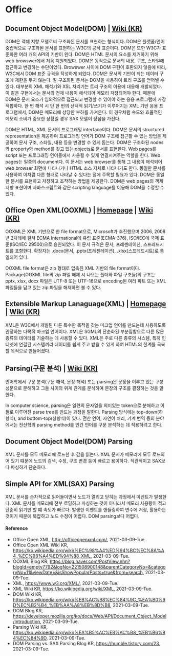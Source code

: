 # Office

## Document Object Model(DOM) | [Wiki (KR)](https://ko.wikipedia.org/wiki/%EB%AC%B8%EC%84%9C_%EA%B0%9D%EC%B2%B4_%EB%AA%A8%EB%8D%B8)
DOM은 객체 지향 모델로써 구조화된 문서를 표현하는 형식이다. DOM은 플랫폼/언어 중립적으로 구조화된 문서를 표현하는 W3C의 공식 표준이다. DOM은 또한 W3C가 표준화한 여러 개의 API의 기반이 왼다. DOM은 HTML 문서의 요소를 제거하기 위해 web browswer에서 처음 지원되었다. DOM은 동적으로 문서의 내용, 구조, 스타일에 접근하고 변경하는 수단이었다. Browswer 사이에 DOM 구현이 호환되지 않음에 따라, W3C에서 DOM 표준 규격을 작성하게 되었다. DOM은 문서의 기반이 되는 데이터 구조에 제한을 두지 않는다. 잘 구조화된 문서는 DOM을 사용하여 트리 구조를 얻어낼 수 있다. 대부분의 XML 해석기와 XSL 처리기는 트리 구조의 이용에 대응해 개발되었다. 이 같은 구현에서는 문서의 전체 내용이 해석되어 메모리 저장되어야 한다. 때문에 DOM은 문서 요소가 임의적으로 접근되고 변경할 수 있어야 하는 응용 프로그램에 가장 적합하다. 한 번 해석 시 단 한 번의 선택적 읽기/쓰기가 이루어지는 XML 기반 응용 프로그램에서, DOM은 메모리에 상당한 부하를 가져온다. 이 경우처럼 속도와 효율적인 메모리 소비가 중요한 상황일 경우 SAX 모델이 장점을 가진다.

DOM은 HTML, XML 문서의 프로그래밍 interface이다. DOM은 문서의 structured representation을 제공하며 프로그래밍 언어가 DOM 구조에 접근할 수 있는 방법을 제공하여 문서 구조, 스타일, 내용 등을 변경할 수 있게 돕는다. DOM은 구조화된 nodes와 property와 method를 갖고 있는 objects로 문서를 표현한다. Web pages를 script 또는 프로그래밍 언어들에서 사용될 수 있게 연결시켜주는 역할을 한다. Web pages는 일종의 document다. 이 문서는 web browser를 통해 그 내용이 해석되어 web browser 화면에 나타나거나 HTML 소스 자체로 나타나기도 한다. 동일한 문서를 사용하여 이처럼 다른 형태로 나타날 수 있다는 점에 주목할 필요가 있다. DOM은 동일한 문서를 표현하고 저장하고 조작하는 방법을 제공한다. DOM은 web pages의 객체 지향 표현이며 자바스크립트와 같은 scripting language를 이용해 DOM을 수정할 수 있다.

## Office Open XML(OOXML) | [Homepage](http://officeopenxml.com/) | [Wiki (KR)](https://ko.wikipedia.org/wiki/%EC%98%A4%ED%94%BC%EC%8A%A4_%EC%98%A4%ED%94%88_XML)
OOXML은 XML 기반으로 한 file format으로, Microsoft가 추진했으며 2006, 2008년 2차례에 걸쳐 ECMA International에 유럽 표준(ECMA-376), ISO/IEC에 국제 표준(ISO/IEC 29500)으로 승인되었다. 이 문서 규격은 문서, 프레젠테이션, 스프레드시트를 포함한다. 확장자는 .docx(문서, .pptx(프레젠테이션), .xlsx(스프레드시트)로 통일되어 있다.

OOXML file format은 zip 형태로 압축된 XML 기반의 file format이다. Package(OOXML file의 zip 파일 해제 시 나오는 폴더와 파일 구조들)의 구조는 pptx, xlsx, docx 파일은 UTF-8  또는 UTF-16으로 encoding된 여러 파트 또는 XML 파일들을 담고 있는 zip 파일을 해제하면 볼 수 있다.

## Extensible Markup Lanaguage(XML) | [Homepage](https://www.w3.org/XML/) | [Wiki (KR)](https://ko.wikipedia.org/wiki/XML)
XML은 W3C에서 개발된 다른 특수한 목적을 갖는 마크업 언어를 만드는데 사용하도록 권장하는 다목적 마크업 언어이다. XML은 SGML의 단순화된 부분집합으로 다른 많은 종류의 데이터를 기술하는 데 사용할 수 있다. XML은 주로 다른 종류의 시스템, 특히 인터넷에 연결된 시스템끼리 데이터를 쉽게 주고 받을 수 있게 하여 HTML의 한계를 극복할 목적으로 만들어졌다.

## Parsing(구문 분석) | [Wiki (KR)](https://ko.wikipedia.org/wiki/%EA%B5%AC%EB%AC%B8_%EB%B6%84%EC%84%9D)
언어학에서 구문 분석(구문 해석, 문장 해석) 또는 parsing은 문장을 이루고 있는 구성 성분으로 분해하고 그들 사이의 위계 관계를 분석하여 문장의 구조를 결정하는 것을 말한다.

In computer science, parsing은 일련의 문자열을 의미있는 token으로 분해하고 이들로 이루어진 parse tree를 만드는 과정을 말한다. Parsing 방식에는 top-down(하향식), and bottom-top(상향식)이 있다. 전산 언어, 자연어 처리, 기계 번역 등의 분야에서는 전산학의 parsing method를 인간 언어를 구문 분석하는 데 적용하려고 한다.

## Document Object Model(DOM) Parsing
XML 문서를 모두 메모리에 로드한 후 값을 읽는다. XML 문서가 메모리에 모두 로드외어 있기 떄문에 노드의 검색, 수정, 구조 변경 등이 빠르고 용이하다. 직관적이고 SAX보다 파싱하기 단순하다.

## Simple API for XML(SAX) Parsing
XML 문서를 순차적으로 읽어들이면서 노드가 열리고 닫히는 과정에서 이벤트가 발생한다. XML 문서를 메모리에 전부 로딩하고 파싱하는 것이 아니라서 메모리 사용량이 적고 단순히 읽기만 할 떄 속도가 빠르다. 발생한 이벤트를 핸들링하여 변수에 저장, 활용하는 것이기 때문에 복잡하고 노드 수정이 어렵다. DOM parsing보다 어렵다.

#### Reference
- Office Open XML, http://officeopenxml.com/, 2021-03-09-Tue.
- Office Open XML Wiki KR, https://ko.wikipedia.org/wiki/%EC%98%A4%ED%94%BC%EC%8A%A4_%EC%98%A4%ED%94%88_XML, 2021-03-09-Tue.
- OOXML Blog KR, https://blog.naver.com/PostView.nhn?blogId=empty7792&logNo=221508900148&parentCategoryNo=&categoryNo=11&viewDate=&isShowPopularPosts=true&from=search, 2021-03-09-Tue.
- XML, https://www.w3.org/XML/, 2021-03-09-Tue.
- XML Wiki KR, https://ko.wikipedia.org/wiki/XML, 2021-03-09-Tue.
- DOM Wiki KR, https://ko.wikipedia.org/wiki/%EB%AC%B8%EC%84%9C_%EA%B0%9D%EC%B2%B4_%EB%AA%A8%EB%8D%B8, 2021-03-09-Tue.
- DOM Blog KR, https://developer.mozilla.org/ko/docs/Web/API/Document_Object_Model/Introduction, 2021-03-09-Tue.
- Parsing Wiki KR, https://ko.wikipedia.org/wiki/%EA%B5%AC%EB%AC%B8_%EB%B6%84%EC%84%9D, 2021-03-09-Tue.
- DOM Parsing vs. SAX Parsing Blog KR, https://humble.tistory.com/23, 2021-03-09-Tue.

